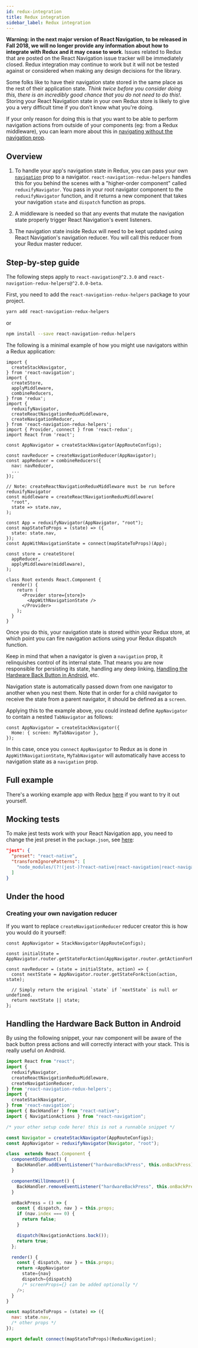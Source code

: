 ```yaml
---
id: redux-integration
title: Redux integration
sidebar_label: Redux integration
---
```


**Warning: in the next major version of React Navigation, to be released in Fall 2018, we will no longer provide any information about how to integrate with Redux and it may cease to work**. Issues related to Redux that are posted on the React Navigation issue tracker will be immediately closed. Redux integration may continue to work but it will not be tested against or considered when making any design decisions for the library.

Some folks like to have their navigation state stored in the same place as the rest of their application state. *Think twice before you consider doing this, there is an incredibly good chance that you do not need to do this!*. Storing your React Navigation state in your own Redux store is likely to give you a very difficult time if you don't know what you're doing.

If your only reason for doing this is that you want to be able to perform navigation actions from outside of your components (eg: from a Redux middleware), you can learn more about this in [navigating without the navigation prop](navigating-without-navigation-prop.html).

## Overview

1. To handle your app's navigation state in Redux, you can pass your own [`navigation`](navigation-prop.html) prop to a navigator. `react-navigation-redux-helpers` handles this for you behind the scenes with a "higher-order component" called `reduxifyNavigator`. You pass in your root navigator component to the `reduxifyNavigator` function, and it returns a new component that takes your navigation `state` and `dispatch` function as props.

2. A middleware is needed so that any events that mutate the navigation state properly trigger React Navigation's event listeners.

3. The navigation state inside Redux will need to be kept updated using React Navigation's navigation reducer. You will call this reducer from your Redux master reducer.

## Step-by-step guide

The following steps apply to `react-navigation@^2.3.0` and `react-navigation-redux-helpers@^2.0.0-beta`.

First, you need to add the `react-navigation-redux-helpers` package to your project.

  ```bash
  yarn add react-navigation-redux-helpers
  ```

  or

  ```bash
  npm install --save react-navigation-redux-helpers
  ```

The following is a minimal example of how you might use navigators within a Redux application:

```es6
import {
  createStackNavigator,
} from 'react-navigation';
import {
  createStore,
  applyMiddleware,
  combineReducers,
} from 'redux';
import {
  reduxifyNavigator,
  createReactNavigationReduxMiddleware,
  createNavigationReducer,
} from 'react-navigation-redux-helpers';
import { Provider, connect } from 'react-redux';
import React from 'react';

const AppNavigator = createStackNavigator(AppRouteConfigs);

const navReducer = createNavigationReducer(AppNavigator);
const appReducer = combineReducers({
  nav: navReducer,
  ...
});

// Note: createReactNavigationReduxMiddleware must be run before reduxifyNavigator
const middleware = createReactNavigationReduxMiddleware(
  "root",
  state => state.nav,
);

const App = reduxifyNavigator(AppNavigator, "root");
const mapStateToProps = (state) => ({
  state: state.nav,
});
const AppWithNavigationState = connect(mapStateToProps)(App);

const store = createStore(
  appReducer,
  applyMiddleware(middleware),
);

class Root extends React.Component {
  render() {
    return (
      <Provider store={store}>
        <AppWithNavigationState />
      </Provider>
    );
  }
}
```

Once you do this, your navigation state is stored within your Redux store, at which point you can fire navigation actions using your Redux dispatch function.

Keep in mind that when a navigator is given a `navigation` prop, it relinquishes control of its internal state. That means you are now responsible for persisting its state, handling any deep linking, [Handling the Hardware Back Button in Android](#handling-the-hardware-back-button-in-android), etc.

Navigation state is automatically passed down from one navigator to another when you nest them. Note that in order for a child navigator to receive the state from a parent navigator, it should be defined as a `screen`.

Applying this to the example above, you could instead define `AppNavigator` to contain a nested `TabNavigator` as follows:

```es6
const AppNavigator = createStackNavigator({
  Home: { screen: MyTabNavigator },
});
```

In this case, once you `connect` `AppNavigator` to Redux as is done in `AppWithNavigationState`, `MyTabNavigator` will automatically have access to navigation state as a `navigation` prop.

## Full example

There's a working example app with Redux [here](https://github.com/react-community/react-navigation/tree/master/examples/ReduxExample) if you want to try it out yourself.

## Mocking tests

To make jest tests work with your React Navigation app, you need to change the jest preset in the `package.json`, see [here](https://facebook.github.io/jest/docs/tutorial-react-native.html#transformignorepatterns-customization):


```json
"jest": {
  "preset": "react-native",
  "transformIgnorePatterns": [
    "node_modules/(?!(jest-)?react-native|react-navigation|react-navigation-redux-helpers)"
  ]
}
```

## Under the hood

### Creating your own navigation reducer

If you want to replace `createNavigationReducer` reducer creator this is how you would do it yourself:

```es6
const AppNavigator = StackNavigator(AppRouteConfigs);

const initialState = AppNavigator.router.getStateForAction(AppNavigator.router.getActionForPathAndParams('Login'));

const navReducer = (state = initialState, action) => {
  const nextState = AppNavigator.router.getStateForAction(action, state);

  // Simply return the original `state` if `nextState` is null or undefined.
  return nextState || state;
};
```

## Handling the Hardware Back Button in Android

By using the following snippet, your nav component will be aware of the back button press actions and will correctly interact with your stack. This is really useful on Android.

```javascript
import React from "react";
import {
  reduxifyNavigator,
  createReactNavigationReduxMiddleware,
  createNavigationReducer,
} from 'react-navigation-redux-helpers';
import {
  createStackNavigator,
} from 'react-navigation';
import { BackHandler } from "react-native";
import { NavigationActions } from "react-navigation";

/* your other setup code here! this is not a runnable snippet */

const Navigator = createStackNavigator(AppRouteConfigs);
const AppNavigator = reduxifyNavigator(Navigator, "root");

class  extends React.Component {
  componentDidMount() {
    BackHandler.addEventListener("hardwareBackPress", this.onBackPress);
  }

  componentWillUnmount() {
    BackHandler.removeEventListener("hardwareBackPress", this.onBackPress);
  }

  onBackPress = () => {
    const { dispatch, nav } = this.props;
    if (nav.index === 0) {
      return false;
    }

    dispatch(NavigationActions.back());
    return true;
  };

  render() {
    const { dispatch, nav } = this.props;
    return <AppNavigator
      state={nav}
      dispatch={dispatch}
      /* screenProps={} can be added optionally */
    />;
  }
}

const mapStateToProps = (state) => ({
  nav: state.nav,
  /* other props */
});

export default connect(mapStateToProps)(ReduxNavigation);
```

